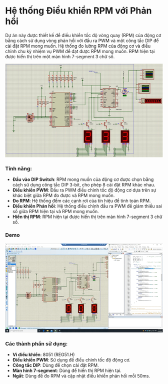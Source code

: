 # Hệ thống Điều khiển RPM với Phản hồi

Dự án này được thiết kế để điều khiển tốc độ vòng quay (RPM) của động cơ bằng cách sử dụng vòng phản hồi với đầu ra PWM và một công tắc DIP để cài đặt RPM mong muốn. Hệ thống đo lường RPM của động cơ và điều chỉnh chu kỳ nhiệm vụ PWM để đạt được RPM mong muốn. RPM hiện tại được hiển thị trên một màn hình 7-segment 3 chữ số.

![Hệ thống Điều khiển RPM](Image/Schematic.jpg)

### Tính năng:
- **Đầu vào DIP Switch**: RPM mong muốn của động cơ được chọn bằng cách sử dụng công tắc DIP 3-bit, cho phép 8 cài đặt RPM khác nhau.
- **Điều khiển PWM**: Đầu ra PWM điều chỉnh tốc độ động cơ dựa trên sự khác biệt giữa RPM đo được và RPM mong muốn.
- **Đo RPM**: Hệ thống đếm các cạnh rơi của tín hiệu để tính toán RPM.
- **Điều khiển Phản hồi**: Hệ thống điều chỉnh đầu ra PWM để giảm thiểu sai số giữa RPM hiện tại và RPM mong muốn.
- **Hiển thị RPM**: RPM hiện tại được hiển thị trên màn hình 7-segment 3 chữ số.

### Demo

![Demo](Image/Demo.gif)

### Các thành phần sử dụng:
- **Vi điều khiển**: 8051 (REG51.H)
- **Điều khiển PWM**: Sử dụng để điều chỉnh tốc độ động cơ.
- **Công tắc DIP**: Dùng để chọn cài đặt RPM.
- **Màn hình 7-segment**: Dùng để hiển thị RPM hiện tại.
- **Ngắt**: Dùng để đo RPM và cập nhật điều khiển phản hồi mỗi 50ms.
